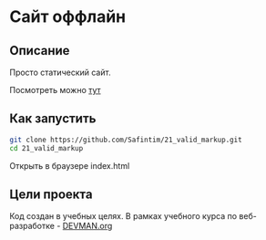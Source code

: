 # Сайт оффлайн

## Описание

Просто статический сайт.

Посмотреть можно [тут](https://safintim.github.io/21_valid_markup/index.html)

## Как запустить

```sh
git clone https://github.com/Safintim/21_valid_markup.git
cd 21_valid_markup
```

Открыть в браузере index.html

## Цели проекта

Код создан в учебных целях. В рамках учебного курса по веб-разработке - [DEVMAN.org](https://devman.org)
